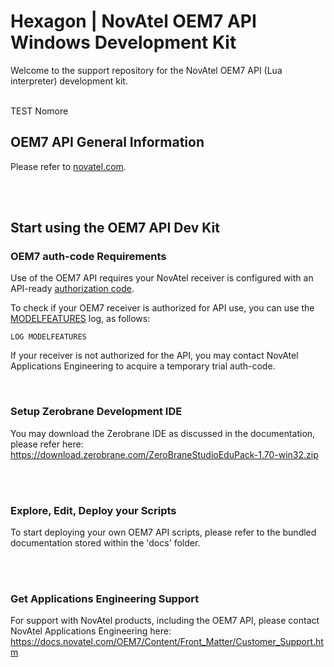 <h1>Hexagon | NovAtel OEM7 API Windows Development Kit</h1>
Welcome to the support repository for the NovAtel OEM7 API (Lua interpreter) development kit. 
<BR><BR>

TEST Nomore

<p>
    <h2>OEM7 API General Information</h2>
    Please refer to <a href="https://novatel.com/products/firmware-options-pc-software/gnss-receiver-firmware-options/api">novatel.com</a>.
</p>
<BR><BR>
<p>
    <h2>Start using the OEM7 API Dev Kit</h2>
    <h3>OEM7 auth-code Requirements</h3>
    <p>
    Use of the OEM7 API requires your NovAtel receiver is configured with an API-ready <a href="https://docs.novatel.com/OEM7/Content/Firmware_Update/Upgrading_Using_the_AUTH.htm">authorization code</a>. 
    </p>
    <p>
    To check if your OEM7 receiver is authorized for API use, you can use the <a href="https://docs.novatel.com/OEM7/Content/Logs/MODELFEATURES.htm">MODELFEATURES</a> log, as follows:
    
`LOG MODELFEATURES`
    </p>
    <p>
    If your receiver is not authorized for the API, you may contact NovAtel Applications Engineering to acquire a temporary trial auth-code.
    </p>
</p>
<BR>
<p>
    <h3>Setup Zerobrane Development IDE</h3>
    You may download the Zerobrane IDE as discussed in the documentation, please refer here:<BR>
    <a href="https://download.zerobrane.com/ZeroBraneStudioEduPack-1.70-win32.zip">https://download.zerobrane.com/ZeroBraneStudioEduPack-1.70-win32.zip</a>
</p>
<BR><BR>
<p>
    <h3>Explore, Edit, Deploy your Scripts</h3>
    To start deploying your own OEM7 API scripts, please refer to the bundled documentation stored within the 'docs' folder.
</p>
<BR><BR>
<p>
    <h3>Get Applications Engineering Support</h3>
    For support with NovAtel products, including the OEM7 API, please contact NovAtel Applications Engineering here:<BR>
    <a href="https://docs.novatel.com/OEM7/Content/Front_Matter/Customer_Support.htm">https://docs.novatel.com/OEM7/Content/Front_Matter/Customer_Support.htm</a>
</p>
